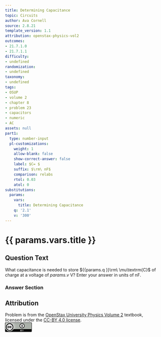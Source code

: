 ```yaml
---
title: Determining Capacitance
topic: Circuits
author: Ava Cornell
source: 2.8.21
template_version: 1.1
attribution: openstax-physics-vol2
outcomes:
- 21.7.1.0
- 21.7.1.1
difficulty:
- undefined
randomization:
- undefined
taxonomy:
- undefined
tags:
- OSUP
- volume 2
- chapter 8
- problem 23
- capacitors
- numeric
- AC
assets: null
part1:
  type: number-input
  pl-customizations:
    weight: 1
    allow-blank: false
    show-correct-answer: false
    label: $C= $
    suffix: $\rm\ nF$
    comparison: relabs
    rtol: 0.03
    atol: 0
substitutions:
  params:
    vars:
      title: Determining Capacitance
    q: '2.1'
    v: '300'
---
```

# {{ params.vars.title }}

## Question Text

What capacitance is needed to store ${{params.q }}\rm\ \mu\textrm{C}$ of charge at a voltage of ${{params.v }}\textrm{ V}$? Enter your answer in units of $\textrm{nF}$.

### Answer Section

## Attribution

Problem is from the [OpenStax University Physics Volume 2](https://openstax.org/details/books/university-physics-volume-2) textbook, licensed under the [CC-BY 4.0 license](https://creativecommons.org/licenses/by/4.0/).<br>![Image representing the Creative Commons 4.0 BY license.](https://raw.githubusercontent.com/firasm/bits/master/by.png)